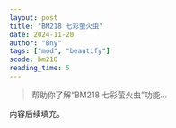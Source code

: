 ```yaml
---
layout: post
title: "BM218 七彩萤火虫"
date: 2024-11-20
author: "Bny"
tags: ["mod", "beautify"]
scode: bm218
reading_time: 5
---
```


> 帮助你了解“BM218 七彩萤火虫”功能...

内容后续填充。
